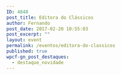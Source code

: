 ```yaml
---
ID: 4848
post_title: Editora do Clássicos
author: Fernando
post_date: 2017-02-20 10:55:03
post_excerpt: ""
layout: event
permalink: /eventos/editora-do-classicos
published: true
wpcf-gn_post_destaques:
  - destaque_novidade
---
```

